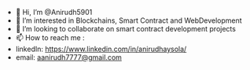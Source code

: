 - 👋 Hi, I’m @Anirudh5901
- 👀 I’m interested in Blockchains, Smart Contract and WebDevelopment
- 💞️ I’m looking to collaborate on smart contract development projects
- 📫 How to reach me :
- linkedIn: https://www.linkedin.com/in/anirudhaysola/
- email: aanirudh7777@gmail.com

<!---
Anirudh5901/Anirudh5901 is a ✨ special ✨ repository because its `README.md` (this file) appears on your GitHub profile.
You can click the Preview link to take a look at your changes.
--->
